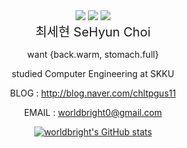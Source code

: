 <div align="center">
<a href="mailto:worldbright0@gmail.com"><img src="https://img.shields.io/badge/-worldbright0%40gmail.com-red?style=flat&logo=gmail&logoColor=white"></a>
<a href="http://blog.naver.com/chltpgus11"><img src="https://img.shields.io/badge/-blog-brightgreen?logo=LiveChat&logoColor=white"></a>
<a href="https://www.acmicpc.net/user/worldbright"><img src="https://img.shields.io/badge//%3C%3E-baekjoon-blue?labelColor=blue"></a>

<div style="font-size:20px;">
최세현
SeHyun Choi
</div>

want {back.warm, stomach.full}

studied Computer Engineering at SKKU

BLOG  : http://blog.naver.com/chltpgus11

EMAIL : worldbright0@gmail.com
 

[![worldbright's GitHub stats](https://github-readme-stats.vercel.app/api?username=worldbright)](https://github.com/worldbright/)
</div>

